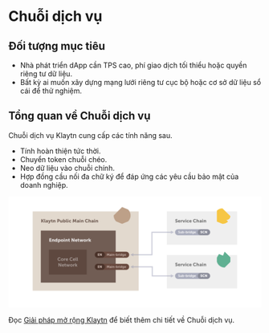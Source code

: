 # Chuỗi dịch vụ <a id="service-chain"></a>

## Đối tượng mục tiêu <a id="intended-audience"></a>

- Nhà phát triển dApp cần TPS cao, phí giao dịch tối thiểu hoặc quyền riêng tư dữ liệu.
- Bất kỳ ai muốn xây dựng mạng lưới riêng tư cục bộ hoặc cơ sở dữ liệu sổ cái để thử nghiệm.

## Tổng quan về Chuỗi dịch vụ <a id="service-chain-overview"></a>

Chuỗi dịch vụ Klaytn cung cấp các tính năng sau.

- Tính hoàn thiện tức thời.
- Chuyển token chuỗi chéo.
- Neo dữ liệu vào chuỗi chính.
- Hợp đồng cầu nối đa chữ ký để đáp ứng các yêu cầu bảo mật của doanh nghiệp.

![](../../../klaytn/images/sc_connection.png)


Đọc [Giải pháp mở rộng Klaytn](../../../klaytn/scaling-solutions.md) để biết thêm chi tiết về Chuỗi dịch vụ.
